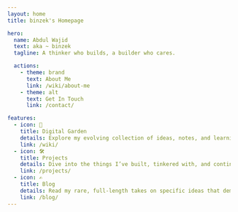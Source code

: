 ```yaml
---
layout: home
title: binzek's Homepage

hero:
  name: Abdul Wajid
  text: aka ~ binzek
  tagline: A thinker who builds, a builder who cares.

  actions:
    - theme: brand
      text: About Me
      link: /wiki/about-me
    - theme: alt
      text: Get In Touch
      link: /contact/

features:
  - icon: 🌱
    title: Digital Garden
    details: Explore my evolving collection of ideas, notes, and learnings on life, tech, and beyond.
    link: /wiki/
  - icon: 🛠️
    title: Projects
    details: Dive into the things I’ve built, tinkered with, and continue to improve.
    link: /projects/
  - icon: ✍️
    title: Blog
    details: Read my rare, full-length takes on specific ideas that demand more than a garden entry.
    link: /blog/
---
```

